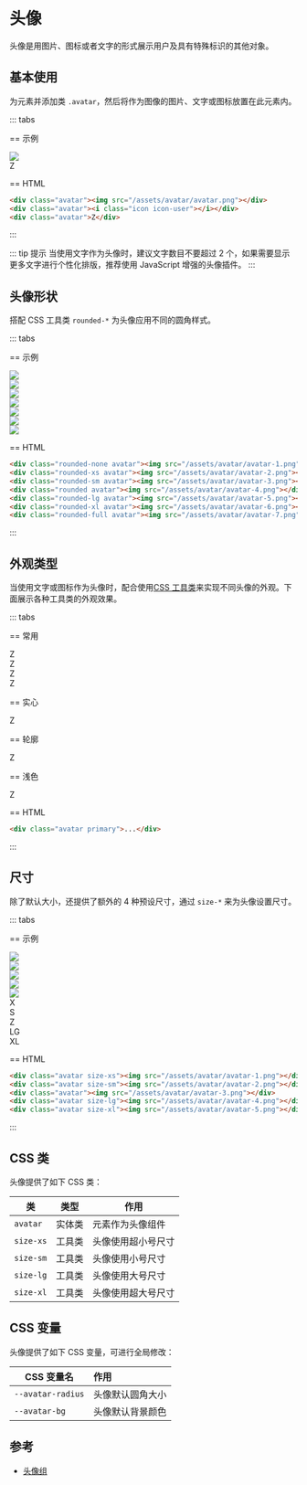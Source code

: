 # 头像

头像是用图片、图标或者文字的形式展示用户及具有特殊标识的其他对象。

## 基本使用

为元素并添加类 `.avatar`，然后将作为图像的图片、文字或图标放置在此元素内。

::: tabs

== 示例

<Example class="flex gap-4">
  <div class="avatar"><img src="/assets/avatar/avatar.png"></div>
  <div class="avatar"><i class="icon icon-user"></i></div>
  <div class="avatar">Z</div>
</Example>

== HTML

```html
<div class="avatar"><img src="/assets/avatar/avatar.png"></div>
<div class="avatar"><i class="icon icon-user"></i></div>
<div class="avatar">Z</div>
```

:::

::: tip 提示
当使用文字作为头像时，建议文字数目不要超过 2 个，如果需要显示更多文字进行个性化排版，推荐使用 JavaScript 增强的头像插件。
:::

## 头像形状

搭配 CSS 工具类 `rounded-*` 为头像应用不同的圆角样式。

::: tabs

== 示例

<Example class="flex flex-wrap gap-4">
  <div class="rounded-none avatar"><img src="/assets/avatar/avatar-1.png"></div>
  <div class="rounded-xs avatar"><img src="/assets/avatar/avatar-2.png"></div>
  <div class="rounded-sm avatar"><img src="/assets/avatar/avatar-3.png"></div>
  <div class="rounded avatar"><img src="/assets/avatar/avatar-4.png"></div>
  <div class="rounded-lg avatar"><img src="/assets/avatar/avatar-5.png"></div>
  <div class="rounded-xl avatar"><img src="/assets/avatar/avatar-6.png"></div>
  <div class="rounded-full avatar"><img src="/assets/avatar/avatar-7.png"></div>
</Example>

== HTML

```html
<div class="rounded-none avatar"><img src="/assets/avatar/avatar-1.png"></div>
<div class="rounded-xs avatar"><img src="/assets/avatar/avatar-2.png"></div>
<div class="rounded-sm avatar"><img src="/assets/avatar/avatar-3.png"></div>
<div class="rounded avatar"><img src="/assets/avatar/avatar-4.png"></div>
<div class="rounded-lg avatar"><img src="/assets/avatar/avatar-5.png"></div>
<div class="rounded-xl avatar"><img src="/assets/avatar/avatar-6.png"></div>
<div class="rounded-full avatar"><img src="/assets/avatar/avatar-7.png"></div>
```

:::

## 外观类型

当使用文字或图标作为头像时，配合使用[CSS 工具类](/utilities/)来实现不同头像的外观。下面展示各种工具类的外观效果。


::: tabs

== 常用

<Example class="space-x-4">
  <div class="avatar primary">Z</div>
  <div class="avatar primary-pale rounded-xl">Z</div>
  <div class="avatar primary-outline rounded-full">Z</div>
  <div class="avatar inverse rounded-none">Z</div>
</Example>

== 实心

<Example class="space-x-4">
  <div v-for="skin in skinList" class="avatar" :class="skin">Z</div>
</Example>

== 轮廓

<Example class="space-x-4">
  <div v-for="skin in skinList" class="avatar" :class="`${skin}-outline`">Z</div>
</Example>

== 浅色

<Example class="space-x-4">
  <div v-for="skin in skinList" class="avatar" :class="`${skin}-pale`">Z</div>
</Example>

== HTML

```html
<div class="avatar primary">...</div>
```

:::

## 尺寸

除了默认大小，还提供了额外的 4 种预设尺寸，通过 `size-*` 来为头像设置尺寸。

::: tabs

== 示例

<Example class="space-y-4">
  <div class="flex flex-wrap items-end gap-4">
    <div class="avatar size-xs"><img src="/assets/avatar/avatar-1.png"></div>
    <div class="avatar size-sm"><img src="/assets/avatar/avatar-2.png"></div>
    <div class="avatar"><img src="/assets/avatar/avatar-3.png"></div>
    <div class="avatar size-lg"><img src="/assets/avatar/avatar-4.png"></div>
    <div class="avatar size-xl"><img src="/assets/avatar/avatar-5.png"></div>
  </div>
  <div class="flex flex-wrap items-end gap-4">
    <div class="avatar size-xs">X</div>
    <div class="avatar size-sm">S</div>
    <div class="avatar">Z</div>
    <div class="avatar size-lg">LG</div>
    <div class="avatar size-xl">XL</div>
  </div>
</Example>

== HTML

```html
<div class="avatar size-xs"><img src="/assets/avatar/avatar-1.png"></div>
<div class="avatar size-sm"><img src="/assets/avatar/avatar-2.png"></div>
<div class="avatar"><img src="/assets/avatar/avatar-3.png"></div>
<div class="avatar size-lg"><img src="/assets/avatar/avatar-4.png"></div>
<div class="avatar size-xl"><img src="/assets/avatar/avatar-5.png"></div>
```
:::

## CSS 类

头像提供了如下 CSS 类：

| 类        | 类型           | 作用  |
| ------------- |:-------------:| ----- |
| `avatar`      | 实体类 | 元素作为头像组件 |
| `size-xs`      | 工具类      |   头像使用超小号尺寸 |
| `size-sm`      | 工具类      |   头像使用小号尺寸 |
| `size-lg`      | 工具类      |   头像使用大号尺寸 |
| `size-xl`      | 工具类      |   头像使用超大号尺寸 |

## CSS 变量

头像提供了如下 CSS 变量，可进行全局修改：

| CSS 变量名        | 作用           |
| ------------- |:------------- |
| `--avatar-radius`      | 头像默认圆角大小 |
| `--avatar-bg`      | 头像默认背景颜色 |

## 参考

- [头像组](/lib/components/avatar-group/index.html)

<script setup>
const skinList = 'primary,secondary,success,warning,danger,important,special,gray'.split(',');
</script>
